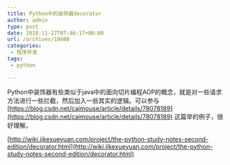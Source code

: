 ```yaml
---
title: Python中的装饰器decorator
author: admin
type: post
date: 2018-11-27T07:46:17+00:00
url: /archives/18608
categories:
 - 程序开发
tags:
 - python

---
```

Python中装饰器有些类似于java中的面向切片编程AOP的概念，就是对一些请求方法进行一些拦截，然后加入一些其实的逻辑。可以参与 [https://blog.csdn.net/caimouse/article/details/78078189](https://blog.csdn.net/caimouse/article/details/78078189) 这篇举的例子，很好理解。

[http://wiki.jikexueyuan.com/project/the-python-study-notes-second-edition/decorator.html](http://wiki.jikexueyuan.com/project/the-python-study-notes-second-edition/decorator.html)